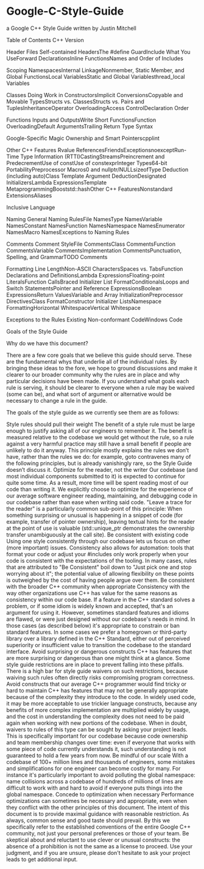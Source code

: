 # Google-C-Style-Guide
a Google C++ Style Guide written by Justin Mitchell

 
Table of Contents
C++ Version

Header Files
Self-contained HeadersThe #define GuardInclude What You UseForward DeclarationsInline FunctionsNames and Order of Includes

Scoping
NamespacesInternal LinkageNonmember, Static Member, and Global FunctionsLocal VariablesStatic and Global Variablesthread_local Variables

Classes
Doing Work in ConstructorsImplicit ConversionsCopyable and Movable TypesStructs vs. ClassesStructs vs. Pairs and TuplesInheritanceOperator OverloadingAccess ControlDeclaration Order

Functions
Inputs and OutputsWrite Short FunctionsFunction OverloadingDefault ArgumentsTrailing Return Type Syntax

Google-Specific Magic
Ownership and Smart Pointerscpplint

Other C++ Features
Rvalue ReferencesFriendsExceptionsnoexceptRun-Time Type Information (RTTI)CastingStreamsPreincrement and PredecrementUse of constUse of constexprInteger Types64-bit PortabilityPreprocessor Macros0 and nullptr/NULLsizeofType Deduction (including auto)Class Template Argument DeductionDesignated InitializersLambda ExpressionsTemplate MetaprogrammingBooststd::hashOther C++ FeaturesNonstandard ExtensionsAliases

Inclusive Language

Naming
General Naming RulesFile NamesType NamesVariable NamesConstant NamesFunction NamesNamespace NamesEnumerator NamesMacro NamesExceptions to Naming Rules

Comments
Comment StyleFile CommentsClass CommentsFunction CommentsVariable CommentsImplementation CommentsPunctuation, Spelling, and GrammarTODO Comments

Formatting
Line LengthNon-ASCII CharactersSpaces vs. TabsFunction Declarations and DefinitionsLambda ExpressionsFloating-point LiteralsFunction CallsBraced Initializer List FormatConditionalsLoops and Switch StatementsPointer and Reference ExpressionsBoolean ExpressionsReturn ValuesVariable and Array InitializationPreprocessor DirectivesClass FormatConstructor Initializer ListsNamespace FormattingHorizontal WhitespaceVertical Whitespace

Exceptions to the Rules
Existing Non-conformant CodeWindows Code

Goals of the Style Guide

Why do we have this document?

There are a few core goals that we believe this guide should serve. These are the fundamental whys that underlie all of the individual rules. By bringing these ideas to the fore, we hope to ground discussions and make it clearer to our broader community why the rules are in place and why particular decisions have been made. If you understand what goals each rule is serving, it should be clearer to everyone when a rule may be waived (some can be), and what sort of argument or alternative would be necessary to change a rule in the guide.

The goals of the style guide as we currently see them are as follows:

Style rules should pull their weight
The benefit of a style rule must be large enough to justify asking all of our engineers to remember it. The benefit is measured relative to the codebase we would get without the rule, so a rule against a very harmful practice may still have a small benefit if people are unlikely to do it anyway. This principle mostly explains the rules we don’t have, rather than the rules we do: for example, goto contravenes many of the following principles, but is already vanishingly rare, so the Style Guide doesn’t discuss it.
Optimize for the reader, not the writer
Our codebase (and most individual components submitted to it) is expected to continue for quite some time. As a result, more time will be spent reading most of our code than writing it. We explicitly choose to optimize for the experience of our average software engineer reading, maintaining, and debugging code in our codebase rather than ease when writing said code. "Leave a trace for the reader" is a particularly common sub-point of this principle: When something surprising or unusual is happening in a snippet of code (for example, transfer of pointer ownership), leaving textual hints for the reader at the point of use is valuable (std::unique_ptr demonstrates the ownership transfer unambiguously at the call site).
Be consistent with existing code
Using one style consistently through our codebase lets us focus on other (more important) issues. Consistency also allows for automation: tools that format your code or adjust your #includes only work properly when your code is consistent with the expectations of the tooling. In many cases, rules that are attributed to "Be Consistent" boil down to "Just pick one and stop worrying about it"; the potential value of allowing flexibility on these points is outweighed by the cost of having people argue over them.
Be consistent with the broader C++ community when appropriate
Consistency with the way other organizations use C++ has value for the same reasons as consistency within our code base. If a feature in the C++ standard solves a problem, or if some idiom is widely known and accepted, that's an argument for using it. However, sometimes standard features and idioms are flawed, or were just designed without our codebase's needs in mind. In those cases (as described below) it's appropriate to constrain or ban standard features. In some cases we prefer a homegrown or third-party library over a library defined in the C++ Standard, either out of perceived superiority or insufficient value to transition the codebase to the standard interface.
Avoid surprising or dangerous constructs
C++ has features that are more surprising or dangerous than one might think at a glance. Some style guide restrictions are in place to prevent falling into these pitfalls. There is a high bar for style guide waivers on such restrictions, because waiving such rules often directly risks compromising program correctness.
Avoid constructs that our average C++ programmer would find tricky or hard to maintain
C++ has features that may not be generally appropriate because of the complexity they introduce to the code. In widely used code, it may be more acceptable to use trickier language constructs, because any benefits of more complex implementation are multiplied widely by usage, and the cost in understanding the complexity does not need to be paid again when working with new portions of the codebase. When in doubt, waivers to rules of this type can be sought by asking your project leads. This is specifically important for our codebase because code ownership and team membership changes over time: even if everyone that works with some piece of code currently understands it, such understanding is not guaranteed to hold a few years from now.
Be mindful of our scale
With a codebase of 100+ million lines and thousands of engineers, some mistakes and simplifications for one engineer can become costly for many. For instance it's particularly important to avoid polluting the global namespace: name collisions across a codebase of hundreds of millions of lines are difficult to work with and hard to avoid if everyone puts things into the global namespace.
Concede to optimization when necessary
Performance optimizations can sometimes be necessary and appropriate, even when they conflict with the other principles of this document.
The intent of this document is to provide maximal guidance with reasonable restriction. As always, common sense and good taste should prevail. By this we specifically refer to the established conventions of the entire Google C++ community, not just your personal preferences or those of your team. Be skeptical about and reluctant to use clever or unusual constructs: the absence of a prohibition is not the same as a license to proceed. Use your judgment, and if you are unsure, please don't hesitate to ask your project leads to get additional input.
